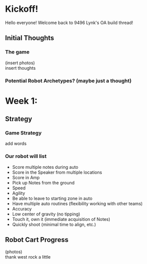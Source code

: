 # Kickoff!
Hello everyone! Welcome back to 9496 Lynk's OA build thread! 

## Initial Thoughts

### The game
(insert photos) <br>
insert thoughts

### Potential Robot Archetypes? (maybe just a thought)

# Week 1: 

## Strategy 

### Game Strategy
add words

### Our robot will list
- Score multiple notes during auto
- Score in the Speaker from multiple locations 
- Score in Amp
- Pick up Notes from the ground 
- Speed 
- Agility 
- Be able to leave to starting zone in auto
- Have multiple auto routines (flexibility working with other teams)
- Accuracy
- Low center of gravity (no tipping)
- Touch it, own it (immediate acquisition of Notes)
- Quickly shoot (minimal time to align, etc.)

## Robot Cart Progress
(photos) <br>
thank west rock a little


